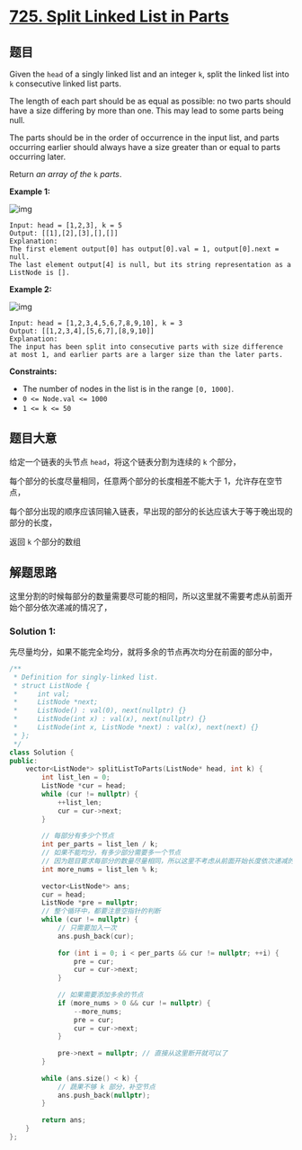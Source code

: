 # [725. Split Linked List in Parts](https://leetcode.com/problems/split-linked-list-in-parts/)

## 题目

Given the `head` of a singly linked list and an integer `k`, split the linked list into `k` consecutive linked list parts.

The length of each part should be as equal as possible: no two parts should have a size differing by more than one. This may lead to some parts being null.

The parts should be in the order of occurrence in the input list, and parts occurring earlier should always have a size greater than or equal to parts occurring later.

Return *an array of the* `k` *parts*.

 

**Example 1:**

![img](https://assets.leetcode.com/uploads/2021/06/13/split1-lc.jpg)

```
Input: head = [1,2,3], k = 5
Output: [[1],[2],[3],[],[]]
Explanation:
The first element output[0] has output[0].val = 1, output[0].next = null.
The last element output[4] is null, but its string representation as a ListNode is [].
```

**Example 2:**

![img](https://assets.leetcode.com/uploads/2021/06/13/split2-lc.jpg)

```
Input: head = [1,2,3,4,5,6,7,8,9,10], k = 3
Output: [[1,2,3,4],[5,6,7],[8,9,10]]
Explanation:
The input has been split into consecutive parts with size difference at most 1, and earlier parts are a larger size than the later parts.
```

 

**Constraints:**

- The number of nodes in the list is in the range `[0, 1000]`.
- `0 <= Node.val <= 1000`
- `1 <= k <= 50`

## 题目大意

给定一个链表的头节点 `head`，将这个链表分割为连续的 `k` 个部分，

每个部分的长度尽量相同，任意两个部分的长度相差不能大于 1，允许存在空节点，

每个部分出现的顺序应该同输入链表，早出现的部分的长达应该大于等于晚出现的部分的长度，

返回 `k` 个部分的数组

## 解题思路

这里分割的时候每部分的数量需要尽可能的相同，所以这里就不需要考虑从前面开始个部分依次递减的情况了，


### Solution 1: 

先尽量均分，如果不能完全均分，就将多余的节点再次均分在前面的部分中，

````c++
/**
 * Definition for singly-linked list.
 * struct ListNode {
 *     int val;
 *     ListNode *next;
 *     ListNode() : val(0), next(nullptr) {}
 *     ListNode(int x) : val(x), next(nullptr) {}
 *     ListNode(int x, ListNode *next) : val(x), next(next) {}
 * };
 */
class Solution {
public:
    vector<ListNode*> splitListToParts(ListNode* head, int k) {
        int list_len = 0;
        ListNode *cur = head;
        while (cur != nullptr) {
            ++list_len;
            cur = cur->next;
        }
        
        // 每部分有多少个节点
        int per_parts = list_len / k;
        // 如果不能均分，有多少部分需要多一个节点
        // 因为题目要求每部分的数量尽量相同，所以这里不考虑从前面开始长度依次递减的情况，
        int more_nums = list_len % k;
        
        vector<ListNode*> ans;
        cur = head;
        ListNode *pre = nullptr;
        // 整个循环中，都要注意空指针的判断
        while (cur != nullptr) {
            // 只需要加入一次
            ans.push_back(cur);
            
            for (int i = 0; i < per_parts && cur != nullptr; ++i) {
                pre = cur;
                cur = cur->next;
            }
            
            // 如果需要添加多余的节点
            if (more_nums > 0 && cur != nullptr) {
                --more_nums;
                pre = cur;
                cur = cur->next;
            }
            
            pre->next = nullptr; // 直接从这里断开就可以了
        }
        
        while (ans.size() < k) {
            // 蔬果不够 k 部分，补空节点
            ans.push_back(nullptr);
        }
        
        return ans;
    }
};
````
